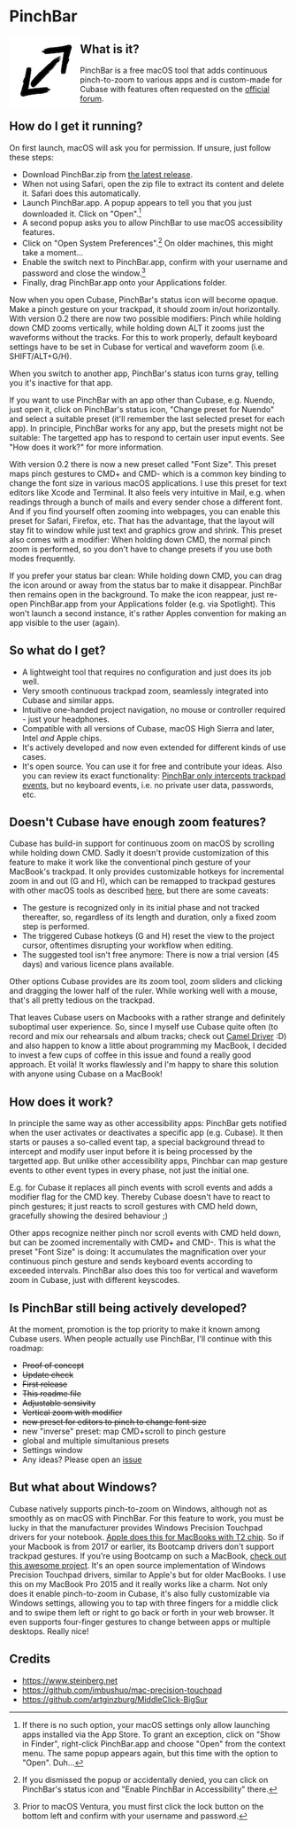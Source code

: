 
# PinchBar

<picture>
<source srcset="https://github.com/pnoqable/PinchBar/blob/main/Ressources/AppIcon128inverted.png" media="(prefers-color-scheme: dark)" />
<img align="left" src="https://github.com/pnoqable/PinchBar/blob/main/Ressources/AppIcon128.png" />
</picture>

## What is it?
PinchBar is a free macOS tool that adds continuous pinch-to-zoom to various apps and is custom-made for Cubase with features often requested on the [official forum](https://forums.steinberg.net/t/pinch-to-zoom-with-a-touchpad/129419). 

## How do I get it running?
On first launch, macOS will ask you for permission. If unsure, just follow these steps:
+ Download PinchBar.zip from [the latest release](https://github.com/pnoqable/PinchBar/releases/latest).
+ When not using Safari, open the zip file to extract its content and delete it. Safari does this automatically.
+ Launch PinchBar.app. A popup appears to tell you that you just downloaded it. Click on "Open".[^1]
+ A second popup asks you to allow PinchBar to use macOS accessibility features.
+ Click on "Open System Preferences".[^2] On older machines, this might take a moment...
+ Enable the switch next to PinchBar.app, confirm with your username and password and close the window.[^3]
+ Finally, drag PinchBar.app onto your Applications folder.

[^1]: If there is no such option, your macOS settings only allow launching apps installed via the App Store. To grant an exception, click on "Show in Finder", right-click PinchBar.app and choose "Open" from the context menu. The same popup appears again, but this time with the option to "Open". Duh...
[^2]: If you dismissed the popup or accidentally denied, you can click on PinchBar's status icon and "Enable PinchBar in Accessibility" there.
[^3]: Prior to macOS Ventura, you must first click the lock button on the bottom left and confirm with your username and password.

Now when you open Cubase, PinchBar's status icon will become opaque. Make a pinch gesture on your trackpad, it should zoom in/out horizontally. With version 0.2 there are now two possible modifiers: Pinch while holding down CMD zooms vertically, while holding down ALT it zooms just the waveforms without the tracks. For this to work properly, default keyboard settings have to be set in Cubase for vertical and waveform zoom (i.e. SHIFT/ALT+G/H).

When you switch to another app, PinchBar's status icon turns gray, telling you it's inactive for that app.

If you want to use PinchBar with an app other than Cubase, e.g. Nuendo, just open it, click on PinchBar's status icon, "Change preset for Nuendo" and select a suitable preset (it'll remember the last selected preset for each app). In principle, PinchBar works for any app, but the presets might not be suitable: The targetted app has to respond to certain user input events. See "How does it work?" for more information.

With version 0.2 there is now a new preset called "Font Size". This preset maps pinch gestures to CMD+ and CMD- which is a common key binding to change the font size in various macOS applications. I use this preset for text editors like Xcode and Terminal. It also feels very intuitive in Mail, e.g. when readings through a bunch of mails and every sender chose a different font. And if you find yourself often zooming into webpages, you can enable this preset for Safari, Firefox, etc. That has the advantage, that the layout will stay fit to window while just text and graphics grow and shrink. This preset also comes with a modifier: When holding down CMD, the normal pinch zoom is performed, so you don't have to change presets if you use both modes frequently.

If you prefer your status bar clean: While holding down CMD, you can drag the icon around or away from the status bar to make it disappear. PinchBar then remains open in the background. To make the icon reappear, just re-open PinchBar.app from your Applications folder (e.g. via Spotlight). This won't launch a second instance, it's rather Apples convention for making an app visible to the user (again).

## So what do I get?
* A lightweight tool that requires no configuration and just does its job well.
* Very smooth continuous trackpad zoom, seamlessly integrated into Cubase and similar apps.
* Intuitive one-handed project navigation, no mouse or controller required - just your headphones.
* Compatible with all versions of Cubase, macOS High Sierra and later, Intel *and* Apple chips.
* It's actively developed and now even extended for different kinds of use cases.
* It's open source. You can use it for free and contribute your ideas. Also you can review its exact functionality: [PinchBar only intercepts trackpad events](https://github.com/pnoqable/PinchBar/blob/main/PinchBar/EventTap.swift#L21), but no keyboard events, i.e. no private user data, passwords, etc.

## Doesn't Cubase have enough zoom features?
Cubase has build-in support for continuous zoom on macOS by scrolling while holding down CMD. Sadly it doesn't provide customization of this feature to make it work like the conventional pinch gesture of your MacBook's trackpad. It only provides customizable hotkeys for incremental zoom in and out (G and H), which can be remapped to trackpad gestures with other macOS tools as described [here](https://forums.steinberg.net/t/how-to-pinch-zoom-in-cubase-8/59411), but there are some caveats:
* The gesture is recognized only in its initial phase and not tracked thereafter, so, regardless of its length and duration, only a fixed zoom step is performed.
* The triggered Cubase hotkeys (G and H) reset the view to the project cursor, oftentimes disrupting your workflow when editing.
* The suggested tool isn't free anymore: There is now a trial version (45 days)	and various licence plans available.

Other options Cubase provides are its zoom tool, zoom sliders and clicking and dragging the lower half of the ruler. While working well with a mouse, that's all pretty tedious on the trackpad.

That leaves Cubase users on Macbooks with a rather strange and definitely suboptimal user experience. So, since I myself use Cubase quite often (to record and mix our rehearsals and album tracks; check out [Camel Driver](http://www.cameldriver.de) :D) and also happen to know a little about programming my MacBook, I decided to invest a few cups of coffee in this issue and found a really good approach. Et voilà! It works flawlessly and I'm happy to share this solution with anyone using Cubase on a MacBook!

## How does it work?
In principle the same way as other accessibility apps: PinchBar gets notified when the user activates or deactivates a specific app (e.g. Cubase). It then starts or pauses a so-called event tap, a special background thread to intercept and modify user input before it is being processed by the targetted app. But unlike other accessibility apps, Pinchbar can map gesture events to other event types in every phase, not just the initial one.

E.g. for Cubase it replaces all pinch events with scroll events and adds a modifier flag for the CMD key. Thereby Cubase doesn't have to react to pinch gestures; it just reacts to scroll gestures with CMD held down, gracefully showing the desired behaviour ;)

Other apps recognize neither pinch nor scroll events with CMD held down, but can be zoomed incrementally with CMD+ and CMD-. This is what the preset "Font Size" is doing: It accumulates the magnification over your continuous pinch gesture and sends keyboard events according to exceeded intervals. PinchBar also does this too for vertical and waveform zoom in Cubase, just with different keyscodes.

## Is PinchBar still being actively developed?
At the moment, promotion is the top priority to make it known among Cubase users. When people actually use PinchBar, I'll continue with this roadmap:
+ ~~Proof of concept~~
+ ~~Update check~~
+ ~~First release~~
+ ~~This readme file~~
+ ~~Adjustable sensivity~~
+ ~~Vertical zoom with modifier~~
+ ~~new preset for editors to pinch to change font size~~
+ new "inverse" preset: map CMD+scroll to pinch gesture
+ global and multiple simultanious presets
+ Settings window
+ Any ideas? Please open an [issue](https://github.com/pnoqable/PinchBar/issues)

## But what about Windows?
Cubase natively supports pinch-to-zoom on Windows, although not as smoothly as on macOS with PinchBar. For this feature to work, you must be lucky in that the manufacturer provides Windows Precision Touchpad drivers for your notebook. [Apple does this for MacBooks with T2 chip](https://support.apple.com/guide/bootcamp-control-panel/set-trackpad-options-bcmpa82153f3/mac). So if your Macbook is from 2017 or earlier, its Bootcamp drivers don't support trackpad gestures. If you're using Bootcamp on such a MacBook, [check out this awesome project](https://github.com/imbushuo/mac-precision-touchpad). It's an open source implementation of Windows Precision Touchpad drivers, similar to Apple's but for older MacBooks. I use this on my MacBook Pro 2015 and it really works like a charm. Not only does it enable pinch-to-zoom in Cubase, it's also fully customizable via Windows settings, allowing you to tap with three fingers for a middle click and to swipe them left or right to go back or forth in your web browser. It even supports four-finger gestures to change between apps or multiple desktops. Really nice!

## Credits
+ https://www.steinberg.net
+ https://github.com/imbushuo/mac-precision-touchpad
+ https://github.com/artginzburg/MiddleClick-BigSur
